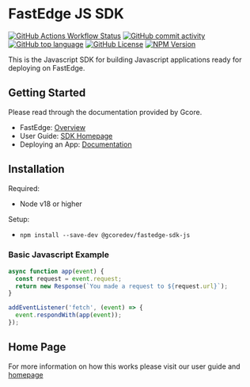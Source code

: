 # FastEdge JS SDK

[![GitHub Actions Workflow Status](https://img.shields.io/github/actions/workflow/status/G-Core/FastEdge-sdk-js/deploy.yaml)](https://github.com/G-Core/FastEdge-sdk-js)
[![GitHub commit activity](https://img.shields.io/github/commit-activity/t/G-Core/FastEdge-sdk-js)](https://github.com/G-Core/FastEdge-sdk-js)
[![GitHub top language](https://img.shields.io/github/languages/top/G-Core/FastEdge-sdk-js)](https://github.com/G-Core/FastEdge-sdk-js)
[![GitHub License](https://img.shields.io/github/license/G-Core/FastEdge-sdk-js)](https://github.com/G-Core/FastEdge-sdk-js/blob/main/LICENSE)
[![NPM Version](https://img.shields.io/npm/v/@gcoredev/fastedge-sdk-js)](https://www.npmjs.com/package/@gcoredev/fastedge-sdk-js)

This is the Javascript SDK for building Javascript applications ready for deploying on FastEdge.

## Getting Started

Please read through the documentation provided by Gcore.

- FastEdge: [Overview](https://gcore.com/fastedge)
- User Guide: [SDK Homepage](https://G-Core.github.io/FastEdge-sdk-js/)
- Deploying an App:
  [Documentation](https://gcore.com/docs/fastedge/getting-started/create-fastedge-apps#stage-2-deploy-an-app)

## Installation

Required:

- Node v18 or higher

Setup:

- `npm install --save-dev @gcoredev/fastedge-sdk-js`

### Basic Javascript Example

```js
async function app(event) {
  const request = event.request;
  return new Response(`You made a request to ${request.url}`);
}

addEventListener('fetch', (event) => {
  event.respondWith(app(event));
});
```

## Home Page

For more information on how this works please visit our user guide and
[homepage](https://G-Core.github.io/FastEdge-sdk-js/)
